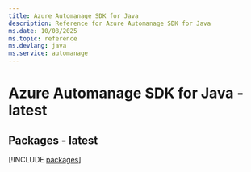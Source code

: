 ```yaml
---
title: Azure Automanage SDK for Java
description: Reference for Azure Automanage SDK for Java
ms.date: 10/08/2025
ms.topic: reference
ms.devlang: java
ms.service: automanage
---
```

# Azure Automanage SDK for Java - latest
## Packages - latest
[!INCLUDE [packages](automanage-index.md)]